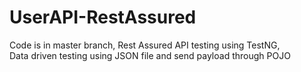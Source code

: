 # UserAPI-RestAssured
Code is in master branch, 
Rest Assured API testing using TestNG,  
Data driven testing using JSON file and send payload through POJO
